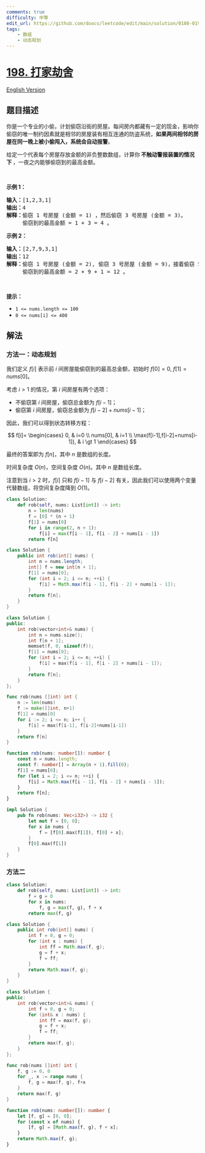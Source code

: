 ```yaml
---
comments: true
difficulty: 中等
edit_url: https://github.com/doocs/leetcode/edit/main/solution/0100-0199/0198.House%20Robber/README.md
tags:
    - 数组
    - 动态规划
---
```


<!-- problem:start -->

# [198. 打家劫舍](https://leetcode.cn/problems/house-robber)

[English Version](/solution/0100-0199/0198.House%20Robber/README_EN.md)

## 题目描述

<!-- description:start -->

<p>你是一个专业的小偷，计划偷窃沿街的房屋。每间房内都藏有一定的现金，影响你偷窃的唯一制约因素就是相邻的房屋装有相互连通的防盗系统，<strong>如果两间相邻的房屋在同一晚上被小偷闯入，系统会自动报警</strong>。</p>

<p>给定一个代表每个房屋存放金额的非负整数数组，计算你<strong> 不触动警报装置的情况下 </strong>，一夜之内能够偷窃到的最高金额。</p>

<p> </p>

<p><strong>示例 1：</strong></p>

<pre>
<strong>输入：</strong>[1,2,3,1]
<strong>输出：</strong>4
<strong>解释：</strong>偷窃 1 号房屋 (金额 = 1) ，然后偷窃 3 号房屋 (金额 = 3)。
     偷窃到的最高金额 = 1 + 3 = 4 。</pre>

<p><strong>示例 2：</strong></p>

<pre>
<strong>输入：</strong>[2,7,9,3,1]
<strong>输出：</strong>12
<strong>解释：</strong>偷窃 1 号房屋 (金额 = 2), 偷窃 3 号房屋 (金额 = 9)，接着偷窃 5 号房屋 (金额 = 1)。
     偷窃到的最高金额 = 2 + 9 + 1 = 12 。
</pre>

<p> </p>

<p><strong>提示：</strong></p>

<ul>
	<li><code>1 <= nums.length <= 100</code></li>
	<li><code>0 <= nums[i] <= 400</code></li>
</ul>

<!-- description:end -->

## 解法

<!-- solution:start -->

### 方法一：动态规划

我们定义 $f[i]$ 表示前 $i$ 间房屋能偷窃到的最高总金额，初始时 $f[0]=0$, $f[1]=nums[0]$。

考虑 $i \gt 1$ 的情况，第 $i$ 间房屋有两个选项：

-   不偷窃第 $i$ 间房屋，偷窃总金额为 $f[i-1]$；
-   偷窃第 $i$ 间房屋，偷窃总金额为 $f[i-2]+nums[i-1]$；

因此，我们可以得到状态转移方程：

$$
f[i]=
\begin{cases}
0, & i=0 \\
nums[0], & i=1 \\
\max(f[i-1],f[i-2]+nums[i-1]), & i \gt 1
\end{cases}
$$

最终的答案即为 $f[n]$，其中 $n$ 是数组的长度。

时间复杂度 $O(n)$，空间复杂度 $O(n)$。其中 $n$ 是数组长度。

注意到当 $i \gt 2$ 时，$f[i]$ 只和 $f[i-1]$ 与 $f[i-2]$ 有关，因此我们可以使用两个变量代替数组，将空间复杂度降到 $O(1)$。

<!-- tabs:start -->

```python
class Solution:
    def rob(self, nums: List[int]) -> int:
        n = len(nums)
        f = [0] * (n + 1)
        f[1] = nums[0]
        for i in range(2, n + 1):
            f[i] = max(f[i - 1], f[i - 2] + nums[i - 1])
        return f[n]
```

```java
class Solution {
    public int rob(int[] nums) {
        int n = nums.length;
        int[] f = new int[n + 1];
        f[1] = nums[0];
        for (int i = 2; i <= n; ++i) {
            f[i] = Math.max(f[i - 1], f[i - 2] + nums[i - 1]);
        }
        return f[n];
    }
}
```

```cpp
class Solution {
public:
    int rob(vector<int>& nums) {
        int n = nums.size();
        int f[n + 1];
        memset(f, 0, sizeof(f));
        f[1] = nums[0];
        for (int i = 2; i <= n; ++i) {
            f[i] = max(f[i - 1], f[i - 2] + nums[i - 1]);
        }
        return f[n];
    }
};
```

```go
func rob(nums []int) int {
	n := len(nums)
	f := make([]int, n+1)
	f[1] = nums[0]
	for i := 2; i <= n; i++ {
		f[i] = max(f[i-1], f[i-2]+nums[i-1])
	}
	return f[n]
}
```

```ts
function rob(nums: number[]): number {
    const n = nums.length;
    const f: number[] = Array(n + 1).fill(0);
    f[1] = nums[0];
    for (let i = 2; i <= n; ++i) {
        f[i] = Math.max(f[i - 1], f[i - 2] + nums[i - 1]);
    }
    return f[n];
}
```

```rust
impl Solution {
    pub fn rob(nums: Vec<i32>) -> i32 {
        let mut f = [0, 0];
        for x in nums {
            f = [f[0].max(f[1]), f[0] + x];
        }
        f[0].max(f[1])
    }
}
```

<!-- tabs:end -->

<!-- solution:end -->

<!-- solution:start -->

### 方法二

<!-- tabs:start -->

```python
class Solution:
    def rob(self, nums: List[int]) -> int:
        f = g = 0
        for x in nums:
            f, g = max(f, g), f + x
        return max(f, g)
```

```java
class Solution {
    public int rob(int[] nums) {
        int f = 0, g = 0;
        for (int x : nums) {
            int ff = Math.max(f, g);
            g = f + x;
            f = ff;
        }
        return Math.max(f, g);
    }
}
```

```cpp
class Solution {
public:
    int rob(vector<int>& nums) {
        int f = 0, g = 0;
        for (int& x : nums) {
            int ff = max(f, g);
            g = f + x;
            f = ff;
        }
        return max(f, g);
    }
};
```

```go
func rob(nums []int) int {
	f, g := 0, 0
	for _, x := range nums {
		f, g = max(f, g), f+x
	}
	return max(f, g)
}
```

```ts
function rob(nums: number[]): number {
    let [f, g] = [0, 0];
    for (const x of nums) {
        [f, g] = [Math.max(f, g), f + x];
    }
    return Math.max(f, g);
}
```

<!-- tabs:end -->

<!-- solution:end -->

<!-- problem:end -->
